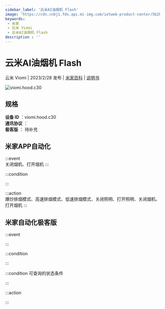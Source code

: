 ```yaml
---
sidebar_label: '云米AI油烟机 Flash'
image: 'https://cdn.cnbj1.fds.api.mi-img.com/iotweb-product-center/5b2b2893b6224cd4a199bda52a3e534e_1676021115183.png?GalaxyAccessKeyId=AKVGLQWBOVIRQ3XLEW&Expires=9223372036854775807&Signature=LeT7Yj3OLRenUhUk1Kiuj78zDks='
keywords: 
 - 米家
 - 云米 Viomi
 - 云米AI油烟机 Flash
description : ''
---
```

# 云米AI油烟机 Flash

云米 Viomi | 2023/2/28 发布 | [米家百科](https://home.mi.com/webapp/content/baike/product/index.html?model=viomi.hood.c30) | [说明书](https://home.mi.com/views/introduction.html?model=viomi.hood.c30&region=cn)

![viomi.hood.c30](https://cdn.cnbj1.fds.api.mi-img.com/iotweb-product-center/5b2b2893b6224cd4a199bda52a3e534e_1676021115183.png?GalaxyAccessKeyId=AKVGLQWBOVIRQ3XLEW&Expires=9223372036854775807&Signature=LeT7Yj3OLRenUhUk1Kiuj78zDks=)

## 规格  
> 
**设备 ID** ：viomi.hood.c30  
**通讯协议** ：  
**极客版**  ： 待补充 


## 米家APP自动化  

:::event  
关闭烟机、打开烟机
:::

:::condition  

:::

:::action   
爆炒排烟模式、高速排烟模式、低速排烟模式、关闭照明、打开照明、关闭烟机、打开烟机
:::

## 米家自动化极客版  

:::event  

:::

:::condition  

:::

:::condition 可查询的状态条件  

:::

:::action  

:::

        
